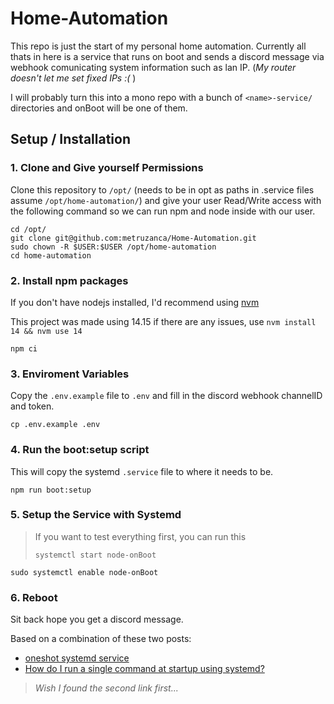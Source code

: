 # Home-Automation

This repo is just the start of my personal home automation. Currently all thats in here is a service that runs on boot and sends a discord message via webhook comunicating system information such as lan IP. (_My router doesn't let me set fixed IPs :(_ )

I will probably turn this into a mono repo with a bunch of `<name>-service/` directories and onBoot will be one of them.

## Setup / Installation

### 1. Clone and Give yourself Permissions

Clone this repository to `/opt/` (needs to be in opt as paths in .service files assume `/opt/home-automation/`) and give your user Read/Write access with the following command so we can run npm and node inside with our user.

```
cd /opt/
git clone git@github.com:metruzanca/Home-Automation.git
sudo chown -R $USER:$USER /opt/home-automation
cd home-automation
```

### 2. Install npm packages

If you don't have nodejs installed, I'd recommend using [nvm](https://github.com/nvm-sh/nvm)

This project was made using 14.15 if there are any issues, use `nvm install 14 && nvm use 14`

```
npm ci
```

### 3. Enviroment Variables

Copy the `.env.example` file to `.env` and fill in the discord webhook channelID and token.

```
cp .env.example .env
```

### 4. Run the boot:setup script

This will copy the systemd `.service` file to where it needs to be.

```
npm run boot:setup
```

### 5. Setup the Service with Systemd

> If you want to test everything first, you can run this
>
> ```
> systemctl start node-onBoot
> ```

```
sudo systemctl enable node-onBoot
```

### 6. Reboot

Sit back hope you get a discord message.

Based on a combination of these two posts:

- [oneshot systemd service](https://gist.github.com/drmalex07/d006f12914b21198ee43)
- [How do I run a single command at startup using systemd?](https://askubuntu.com/questions/919054/how-do-i-run-a-single-command-at-startup-using-systemd)

> _Wish I found the second link first..._
